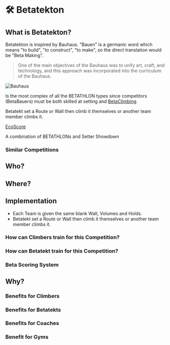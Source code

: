 # 🛠 Betatekton

## What is Betatekton?

Betatekton is inspired by Bauhaus. "Bauen" is a germanic word which means "to build", "to construct", "to make", so the direct translation would be "Beta Making".  

> One of the main objectives of the Bauhaus was to unify art, craft, and technology, and this approach was incorporated into the curriculum of the Bauhaus.

![Bauhaus](/Bauhaus.png)

Is the most complex of all the BETATHLON types since competitors (BetaBauers) must be both skilled at setting and [BetaClimbing](/guide/What/WhatBeta).

Betatekt set a <eco>Route</eco> or Wall then climb it themselves or another team member climbs it.

[EcoScore](/reference/Scoring/Composition/EcoComposition)

A combination of BETATHLONs and Setter Showdown

### Similar Competitions

## Who?

## Where?

## Implementation

- Each Team is given the same blank Wall, Volumes and Holds.
- Betatekt set a <eco>Route</eco> or Wall then climb it themselves or another team member climbs it.

### How can Climbers train for this Competition?

### How can Betatekt train for this Competition?

### Beta Scoring System

## Why?

### Benefits for Climbers

### Benefits for Betatekts

### Benefits for Coaches

### Benefit for Gyms
